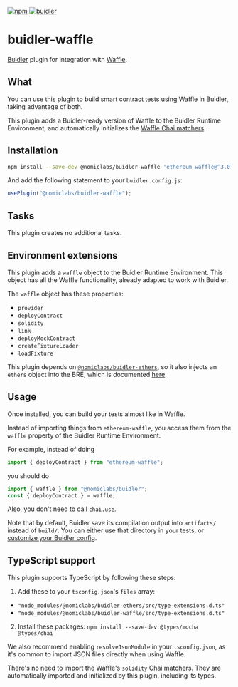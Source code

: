 [![npm](https://img.shields.io/npm/v/@nomiclabs/buidler-waffle.svg)](https://www.npmjs.com/package/@nomiclabs/buidler-waffle)
[![buidler](https://buidler.dev/buidler-plugin-badge.svg?1)](https://buidler.dev)

# buidler-waffle

[Buidler](http://getbuidler.com) plugin for integration with [Waffle](https://getwaffle.io/).

## What

You can use this plugin to build smart contract tests using Waffle in Buidler,
taking advantage of both.

This plugin adds a Buidler-ready version of Waffle to the Buidler Runtime Environment,
and automatically initializes the [Waffle Chai matchers](https://ethereum-waffle.readthedocs.io/en/latest/matchers.html).

## Installation

```bash
npm install --save-dev @nomiclabs/buidler-waffle 'ethereum-waffle@^3.0.0' @nomiclabs/buidler-ethers 'ethers@^5.0.0'
```

And add the following statement to your `buidler.config.js`:

```js
usePlugin("@nomiclabs/buidler-waffle");
```

## Tasks

This plugin creates no additional tasks.

## Environment extensions

This plugin adds a `waffle` object to the Buidler Runtime Environment. This object has all the Waffle functionality, already adapted to work with Buidler.

The `waffle` object has these properties:

- `provider`
- `deployContract`
- `solidity`
- `link`
- `deployMockContract`
- `createFixtureLoader`
- `loadFixture`

This plugin depends on [`@nomiclabs/buidler-ethers`](https://github.com/nomiclabs/buidler/tree/master/packages/buidler-ethers),
so it also injects an `ethers` object into the BRE, which is documented [here](https://github.com/nomiclabs/buidler/tree/master/packages/buidler-ethers#environment-extensions).

## Usage

Once installed, you can build your tests almost like in Waffle.

Instead of importing things from `ethereum-waffle`, you access them from the `waffle` property of the Buidler Runtime Environment.

For example, instead of doing

```typescript
import { deployContract } from "ethereum-waffle";
```

you should do

```typescript
import { waffle } from "@nomiclabs/buidler";
const { deployContract } = waffle;
```

Also, you don't need to call `chai.use`.

Note that by default, Buidler save its compilation output into `artifacts/` instead of `build/`. You can either use
that directory in your tests, or [customize your Buidler config](https://buidler.dev/config/#path-configuration).

## TypeScript support

This plugin supports TypeScript by following these steps:

1. Add these to your `tsconfig.json`'s `files` array:
  * `"node_modules/@nomiclabs/buidler-ethers/src/type-extensions.d.ts"`
  * `"node_modules/@nomiclabs/buidler-waffle/src/type-extensions.d.ts"`

2. Install these packages: `npm install --save-dev @types/mocha @types/chai`

We also recommend enabling `resolveJsonModule` in your `tsconfig.json`, as it's common
to import JSON files directly when using Waffle.

There's no need to import the Waffle's `solidity` Chai matchers. They are
automatically imported and initialized by this plugin, including its types.

